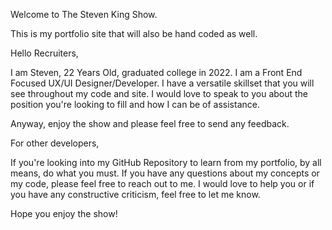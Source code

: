 Welcome to The Steven King Show.

This is my portfolio site that will also be hand coded as well.

Hello Recruiters, 

I am Steven, 22 Years Old, graduated college in 2022. I am a Front End Focused UX/UI Designer/Developer. I have a versatile skillset that you will see throughout my code and site. I would love to speak to you about the position you're looking to fill and how I can be of assistance.

Anyway, enjoy the show and please feel free to send any feedback.

For other developers,

If you're looking into my GitHub Repository to learn from my portfolio, by all means, do what you must. If you have any questions about my concepts or my code, please feel free to reach out to me. I would love to help you or if you have any constructive criticism, feel free to let me know.

Hope you enjoy the show!
